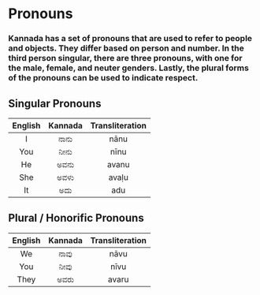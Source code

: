 # Pronouns

### Kannada has a set of pronouns that are used to refer to people and objects. They differ based on person and number. In the third person singular, there are three pronouns, with one for the male, female, and neuter genders. Lastly, the plural forms of the pronouns can be used to indicate respect.

## Singular Pronouns

| English | Kannada | Transliteration |
|:-------:|:-------:|:---------------:|
|    I    |  ನಾನು   |      nānu       |
|   You   |  ನೀನು   |      nīnu       |
|   He    |  ಅವನು   |      avanu      |
|   She   |  ಅವಳು   |      avaḷu      |
|   It    |   ಅದು   |       adu       |

## Plural / Honorific Pronouns

| English | Kannada | Transliteration |
|:-------:|:-------:|:---------------:|
|   We    |  ನಾವು   |      nāvu       |
|   You   |  ನೀವು   |      nīvu       |
|  They   |  ಅವರು   |      avaru      |
